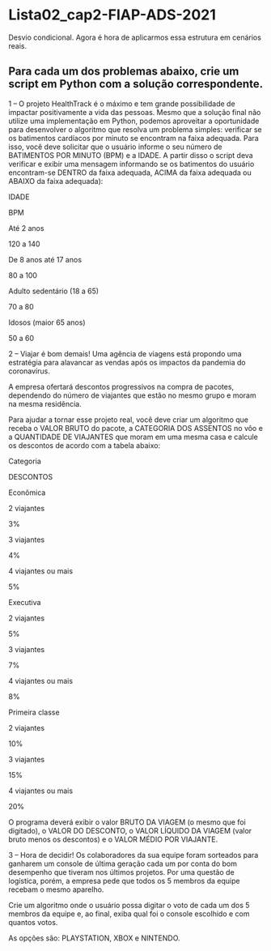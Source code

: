 # Lista02_cap2-FIAP-ADS-2021
Desvio condicional. Agora é hora de aplicarmos essa estrutura em cenários reais.

## Para cada um dos problemas abaixo, crie um script em Python com a solução correspondente.

1 – O projeto HealthTrack é o máximo e tem grande possibilidade de impactar positivamente a vida das pessoas. Mesmo que a solução final não utilize uma implementação em Python, podemos aproveitar a oportunidade para desenvolver o algoritmo que resolva um problema simples: verificar se os batimentos cardíacos por minuto se encontram na faixa adequada. Para isso, você deve solicitar que o usuário informe o seu número de BATIMENTOS POR MINUTO (BPM) e a IDADE. A partir disso o script deva verificar e exibir uma mensagem informando se os batimentos do usuário encontram-se DENTRO da faixa adequada, ACIMA da faixa adequada ou ABAIXO da faixa adequada):

 

 

 

IDADE
	

BPM

Até 2 anos
	

120 a 140

De 8 anos até 17 anos
	

80 a 100

Adulto sedentário (18 a 65)
	

70 a 80

Idosos (maior 65 anos)
	

50 a 60

 

2 – Viajar é bom demais! Uma agência de viagens está propondo uma estratégia para alavancar as vendas após os impactos da pandemia do coronavírus.

A empresa ofertará descontos progressivos na compra de pacotes, dependendo do número de viajantes que estão no mesmo grupo e moram na mesma residência.

Para ajudar a tornar esse projeto real, você deve criar um algoritmo que receba o VALOR BRUTO do pacote, a CATEGORIA DOS ASSENTOS no vôo e a QUANTIDADE DE VIAJANTES que moram em uma mesma casa e calcule os descontos de acordo com a tabela abaixo:

Categoria
	

DESCONTOS

Econômica
	

2 viajantes
	

3%

3 viajantes
	

4%

4 viajantes ou mais
	

5%

Executiva
	

2 viajantes
	

5%

3 viajantes
	

7%

4 viajantes ou mais
	

8%

Primeira classe
	

2 viajantes
	

10%

3 viajantes
	

15%

4 viajantes ou mais
	

20%

 

O programa deverá exibir o valor BRUTO DA VIAGEM (o mesmo que foi digitado), o VALOR DO DESCONTO, o VALOR LÍQUIDO DA VIAGEM (valor bruto menos os descontos) e o VALOR MÉDIO POR VIAJANTE.

3 – Hora de decidir! Os colaboradores da sua equipe foram sorteados para ganharem um console de última geração cada um por conta do bom desempenho que tiveram nos últimos projetos. Por uma questão de logística, porém, a empresa pede que todos os 5 membros da equipe recebam o mesmo aparelho.

Crie um algoritmo onde o usuário possa digitar o voto de cada um dos 5 membros da equipe e, ao final, exiba qual foi o console escolhido e com quantos votos.

As opções são: PLAYSTATION, XBOX e NINTENDO.
